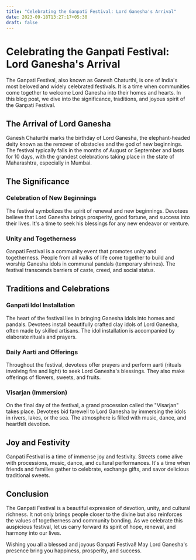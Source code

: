 ```yaml
---
title: "Celebrating the Ganpati Festival: Lord Ganesha's Arrival"
date: 2023-09-18T13:27:17+05:30
draft: false
---
```





# Celebrating the Ganpati Festival: Lord Ganesha's Arrival

The Ganpati Festival, also known as Ganesh Chaturthi, is one of India's most beloved and widely celebrated festivals. It is a time when communities come together to welcome Lord Ganesha into their homes and hearts. In this blog post, we dive into the significance, traditions, and joyous spirit of the Ganpati Festival.

## The Arrival of Lord Ganesha

Ganesh Chaturthi marks the birthday of Lord Ganesha, the elephant-headed deity known as the remover of obstacles and the god of new beginnings. The festival typically falls in the months of August or September and lasts for 10 days, with the grandest celebrations taking place in the state of Maharashtra, especially in Mumbai.

## The Significance

### Celebration of New Beginnings

The festival symbolizes the spirit of renewal and new beginnings. Devotees believe that Lord Ganesha brings prosperity, good fortune, and success into their lives. It's a time to seek his blessings for any new endeavor or venture.

### Unity and Togetherness

Ganpati Festival is a community event that promotes unity and togetherness. People from all walks of life come together to build and worship Ganesha idols in communal pandals (temporary shrines). The festival transcends barriers of caste, creed, and social status.

## Traditions and Celebrations

### Ganpati Idol Installation

The heart of the festival lies in bringing Ganesha idols into homes and pandals. Devotees install beautifully crafted clay idols of Lord Ganesha, often made by skilled artisans. The idol installation is accompanied by elaborate rituals and prayers.

### Daily Aarti and Offerings

Throughout the festival, devotees offer prayers and perform aarti (rituals involving fire and light) to seek Lord Ganesha's blessings. They also make offerings of flowers, sweets, and fruits.

### Visarjan (Immersion)

On the final day of the festival, a grand procession called the "Visarjan" takes place. Devotees bid farewell to Lord Ganesha by immersing the idols in rivers, lakes, or the sea. The atmosphere is filled with music, dance, and heartfelt devotion.

## Joy and Festivity

Ganpati Festival is a time of immense joy and festivity. Streets come alive with processions, music, dance, and cultural performances. It's a time when friends and families gather to celebrate, exchange gifts, and savor delicious traditional sweets.

## Conclusion

The Ganpati Festival is a beautiful expression of devotion, unity, and cultural richness. It not only brings people closer to the divine but also reinforces the values of togetherness and community bonding. As we celebrate this auspicious festival, let us carry forward its spirit of hope, renewal, and harmony into our lives.

Wishing you all a blessed and joyous Ganpati Festival! May Lord Ganesha's presence bring you happiness, prosperity, and success.

